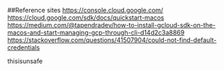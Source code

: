##Reference sites
https://console.cloud.google.com/
https://cloud.google.com/sdk/docs/quickstart-macos
https://medium.com/@tapendradev/how-to-install-gcloud-sdk-on-the-macos-and-start-managing-gcp-through-cli-d14d2c3a8869
https://stackoverflow.com/questions/41507904/could-not-find-default-credentials

thisisunsafe